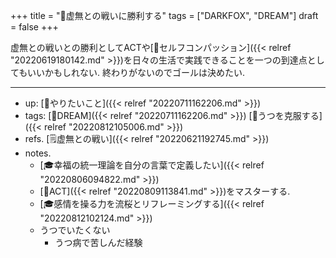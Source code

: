 +++
title = "🚀虚無との戦いに勝利する"
tags = ["DARKFOX", "DREAM"]
draft = false
+++

虚無との戦いとの勝利としてACTや[📝セルフコンパッション]({{< relref "20220619180142.md" >}})を日々の生活で実践できることを一つの到達点としてもいいかもしれない. 終わりがないのでゴールは決めたい.

---

-   up: [🦊やりたいこと]({{< relref "20220711162206.md" >}})
-   tags: [🚀DREAM]({{< relref "20220711162206.md" >}}) [🦊うつを克服する]({{< relref "20220812105006.md" >}})
-   refs. [🗒虚無との戦い]({{< relref "20220621192745.md" >}})
-   notes.
    -   [🎓幸福の統一理論を自分の言葉で定義したい]({{< relref "20220806094822.md" >}})
    -   [📝ACT]({{< relref "20220809113841.md" >}})をマスターする.
    -   [🎓感情を操る力を流桜とリフレーミングする]({{< relref "20220812102124.md" >}})
    -   うつでいたくない
        -   うつ病で苦しんだ経験
